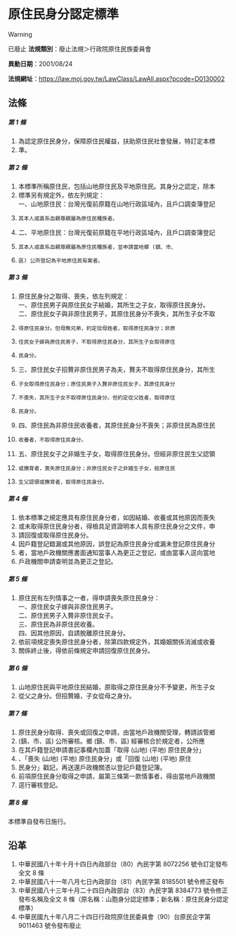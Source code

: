 # 原住民身分認定標準


> [!WARNING]
> 已廢止
**法規類別**：廢止法規＞行政院原住民族委員會

**異動日期**：2001/08/24  

**法規網址**：https://law.moj.gov.tw/LawClass/LawAll.aspx?pcode=D0130002



## 法條
##### 第 1 條
1. 為認定原住民身分，保障原住民權益，扶助原住民社會發展，特訂定本標
1. 準。

##### 第 2 條
1. 本標準所稱原住民，包括山地原住民及平地原住民。其身分之認定，除本
1. 標準另有規定外，依左列規定：  
一、山地原住民：台灣光復前原籍在山地行政區域內，且戶口調查簿登記
1.     其本人或直系血親尊親屬為原住民種族者。
1. 二、平地原住民：台灣光復前原籍在平地行政區域內，且戶口調查簿登記
1.     其本人或直系血親尊親屬為原住民種族者，並申請當地鄉 (鎮、市、
1.     區) 公所登記為平地原住民有案者。

##### 第 3 條
1. 原住民身分之取得、喪失，依左列規定：  
一、原住民男子與原住民女子結婚，其所生之子女，取得原住民身分。  
二、原住民女子與非原住民男子，其原住民身分不喪失，其所生子女不取
1.     得原住民身分。但母無兄弟，約定從母姓者，取得原住民身分；非原
1.     住民女子嫁與原住民男子，不取得原住民身分，其所生子女取得原住
1.     民身分。
1. 三、原住民女子招贅非原住民男子為夫，贅夫不取得原住民身分，其所生
1.     子女取得原住民身分；原住民男子入贅非原住民女子，其原住民身分
1.     不喪失，其所生子女不取得原住民身分。但約定從父姓者，取得原住
1.     民身分。
1. 四、原住民為非原住民收養者，其原住民身分不喪失；非原住民為原住民
1.     收養者，不取得原住民身分。
1. 五、原住民女子之非婚生子女，取得原住民身分。但經非原住民生父認領
1.     或撫育者，喪失原住民身分；非原住民女子之非婚生子女，經原住民
1.     生父認領或撫育者，取得原住民身分。

##### 第 4 條
1. 依本標準之規定應具有原住民身分者，如因結婚、收養或其他原因而喪失
1. 或未取得原住民身分者，得檢具足資證明本人具有原住民身分之文件，申
1. 請回復或取得原住民身分。
1. 因戶籍登記錯漏或其他原因，誤登記為原住民身分或漏未登記原住民身分
1. 者，當地戶政機關應書面通知當事人為更正之登記，或由當事人逕向當地
1. 戶政機關申請查明並為更正之登記。

##### 第 5 條
1. 原住民有左列情事之一者，得申請喪失原住民身分：  
一、原住民女子嫁與非原住民男子。  
二、原住民男子入贅非原住民女子。  
三、原住民為非原住民收養。  
四、因其他原因，自請脫離原住民身分。
1. 依前項規定喪失原住民身分者，除第四款規定外，其婚姻關係消滅或收養
1. 關係終止後，得依前條規定申請回復原住民身分。

##### 第 6 條
1. 山地原住民與平地原住民結婚，原取得之原住民身分不予變更，所生子女
1. 從父之身分。但招贅婚，子女從母之身分。

##### 第 7 條
1. 原住民身分取得、喪失或回復之申請，由當地戶政機關受理，轉請該管鄉
1.  (鎮、市、區) 公所審核。鄉 (鎮、市、區) 經審核合於規定者，公所應
1. 在其戶籍登記申請書記事欄內加蓋「取得 (山地)  (平地) 原住民身分」
1. 、「喪失 (山地)  (平地) 原住民身分」或「回復 (山地)  (平地) 原住
1. 民身分」戳記，再送還戶政機關憑以登記戶籍登記簿。
1. 前項原住民身分取得之申請，屬第三條第一款情事者，得由當地戶政機關
1. 逕行審核登記。

##### 第 8 條
本標準自發布日施行。

## 沿革
1. 中華民國八十年十月十四日內政部台（80）內民字第 8072256  號令訂定發布全文 8  條
1. 中華民國八十一年八月七日內政部台（81）內民字第 8185501  號令修正發布
1. 中華民國八十三年十月二十四日內政部台（83）內民字第 8384773  號令修正發布名稱及全文 8  條（原名稱：山胞身分認定標準；新名稱：原住民身分認定標準）
1. 中華民國九十年八月二十四日行政院原住民委員會（90）台原民企字第9011463 號令發布廢止

